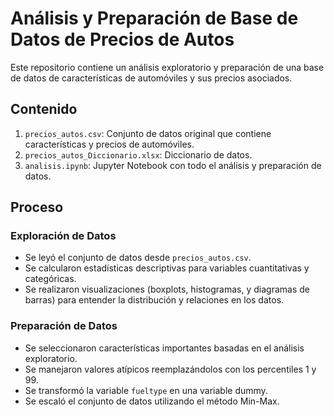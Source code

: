 # Análisis y Preparación de Base de Datos de Precios de Autos

Este repositorio contiene un análisis exploratorio y preparación de una base de datos de características de automóviles y sus precios asociados.

## Contenido

1. `precios_autos.csv`: Conjunto de datos original que contiene características y precios de automóviles.
2. `precios_autos_Diccionario.xlsx`: Diccionario de datos.
3. `analisis.ipynb`: Jupyter Notebook con todo el análisis y preparación de datos.

## Proceso

### Exploración de Datos

- Se leyó el conjunto de datos desde `precios_autos.csv`.
- Se calcularon estadísticas descriptivas para variables cuantitativas y categóricas.
- Se realizaron visualizaciones (boxplots, histogramas, y diagramas de barras) para entender la distribución y relaciones en los datos.

### Preparación de Datos

- Se seleccionaron características importantes basadas en el análisis exploratorio.
- Se manejaron valores atípicos reemplazándolos con los percentiles 1 y 99.
- Se transformó la variable `fueltype` en una variable dummy.
- Se escaló el conjunto de datos utilizando el método Min-Max.
